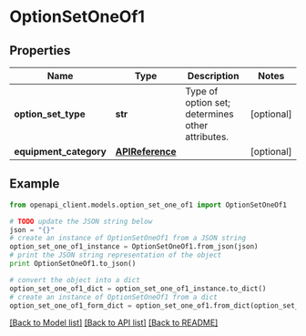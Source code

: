 # OptionSetOneOf1


## Properties
Name | Type | Description | Notes
------------ | ------------- | ------------- | -------------
**option_set_type** | **str** | Type of option set; determines other attributes. | [optional] 
**equipment_category** | [**APIReference**](APIReference.md) |  | [optional] 

## Example

```python
from openapi_client.models.option_set_one_of1 import OptionSetOneOf1

# TODO update the JSON string below
json = "{}"
# create an instance of OptionSetOneOf1 from a JSON string
option_set_one_of1_instance = OptionSetOneOf1.from_json(json)
# print the JSON string representation of the object
print OptionSetOneOf1.to_json()

# convert the object into a dict
option_set_one_of1_dict = option_set_one_of1_instance.to_dict()
# create an instance of OptionSetOneOf1 from a dict
option_set_one_of1_form_dict = option_set_one_of1.from_dict(option_set_one_of1_dict)
```
[[Back to Model list]](../README.md#documentation-for-models) [[Back to API list]](../README.md#documentation-for-api-endpoints) [[Back to README]](../README.md)


